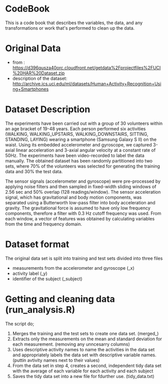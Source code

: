 # CodeBook

This is a code book that describes the variables, the data, and any transformations or work that's performed to clean up 
the data.


# Original Data 

* from : https://d396qusza40orc.cloudfront.net/getdata%2Fprojectfiles%2FUCI%20HAR%20Dataset.zip
* description of the dataset: http://archive.ics.uci.edu/ml/datasets/Human+Activity+Recognition+Using+Smartphones

# Dataset Description

The experiments have been carried out with a group of 30 volunteers within an age bracket of 19-48 years. Each person 
performed six activities (WALKING, WALKING_UPSTAIRS, WALKING_DOWNSTAIRS, SITTING, STANDING, LAYING) wearing a smartphone 
(Samsung Galaxy S II) on the waist. Using its embedded accelerometer and gyroscope, we captured 3-axial linear acceleration 
and 3-axial angular velocity at a constant rate of 50Hz. The experiments have been video-recorded to label the data 
manually. The obtained dataset has been randomly partitioned into two sets, where 70% of the volunteers was selected for 
generating the training data and 30% the test data. 

The sensor signals (accelerometer and gyroscope) were pre-processed by applying noise filters and then sampled in 
fixed-width sliding windows of 2.56 sec and 50% overlap (128 readings/window). The sensor acceleration signal, which has 
gravitational and body motion components, was separated using a Butterworth low-pass filter into body acceleration and 
gravity. The gravitational force is assumed to have only low frequency components, therefore a filter with 0.3 Hz cutoff 
frequency was used. From each window, a vector of features was obtained by calculating variables from the time and 
frequency domain. 

# Dataset format

The original data set is split into training and test sets divided into three files

- measurements from the accelerometer and gyroscope (_x)
- activity label (_y)
- identifier of the subject (_subject)

# Getting and cleaning data (run_analysis.R)

The script do;

1. Merges the training and the test sets to create one data set. (merged_)
2. Extracts only the measurements on the mean and standard deviation for each measurement. (removing any unncesarry columns)
3. Uses descriptive activity names to name the activities in the data set and appropriately labels the data set with 
descriptive variable names.  (puttin avtivity names next to their values)
4. From the data set in step 4, creates a second, independent tidy data set with the average of each variable for each 
activity and each subject
5. Saves the tidy data set into a new file for fdurther use. (tidy_data.txt)

